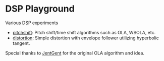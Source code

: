 # DSP Playground

Various DSP experiments

- [pitchshift](pitchshift.ipynb): Pitch shift/time shift algorithms such as OLA, WSOLA, etc.
- [distortion](distortion.ipynb): Simple distortion with envelope follower utilizing hyperbolic tangent.

Special thanks to [JentGent](https://github.com/JentGent/pitch-shift) for the original OLA algorithm and idea.
